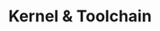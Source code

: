 ---
id: 4
title: Kernel & Toolchain
sub_theme: false
permalink: /kernel-and-toolchain/
image: /assets/images/content/code_banner.jpg
icon: /assets/images/content/Kernel_White.svg
icon_dark: /assets/images/content/Black_Kernel.svg
description: >
    Fundamentals are the technologies that are essential to maintaining
    the health of software. We want to facilitate the access to
    maintainers, support regression testing, improve compiler technology
    and increase the security across the Arm ecosystem
jumbotron:
    class: theme_banner 
    title: Kernel & Toolchain
    description: >
        Fundamentals are the technologies that are essential to maintaining
        the health of software. We want to facilitate the access to
        maintainers, support regression testing, improve compiler technology
        and increase the security across the Arm ecosystem
    image: /assets/images/content/Kernel_Toolchain_Security.png
    buttons:
      - title: How can Linaro help?
        url: "#contact_form"
        style: btn btn-primary btn-lg my-md-3 d-none d-md-inline-block text-uppercase theme_contact_btn
      - title: How can Linaro help?
        url: "#contact_form"
        style: btn btn-primary btn-sm my-2 d-inline-block d-md-none text-uppercase theme_contact_btn
presentation_link: /about/
video_link: /about/
blogs_link: /blog/tags/?tag=Toolchain
flow:
    - row: container_row
      style: bg-green
      sections:
       - format: custom_include
         source: themes/quick_link_blocks.html
    - row: container_row
      style: related_projects bg-secondary text-white
      sections:
        - format: title
          title_content:
            size: h2
            text: >
                Related Projects
        - format: custom_include
          source: themes/related_projects.html
    - row: container_row
      style: associated_members
      sections:
        - format: title
          title_content:
            size: h2
            text: >
                Associated Members
    - row: custom_include_row
      source: themes/associated_members.html
    - row: custom_include_row
      source: themes/theme_contact_form.html
---